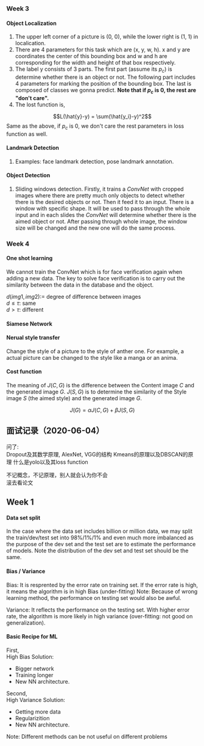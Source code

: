 ### Week 3
#### Object Localization
1. The upper left corner of a picture is (0, 0), while the lower right is (1, 1) in localication.
2. There are 4 parameters for this task which are (x, y, w, h). x and y are coordinates the center of this bounding box and w and h are corresponding for the width and height of that box respectively.
3. The label y consists of 3 parts. The first part (assume its $p_c$) is determine whether there is an object or not. The following part includes 4 parameters for marking the position of the bounding box. The last is composed of classes we gonna predict. **Note that if $p_c$ is 0, the rest are "don't care".**
4. The lost function is,

$$L(\hat{y}-y) = \sum(\hat{y_i}-y)^2$$ 
Same as the above, if $p_c$ is 0, we don't care the rest parameters in loss function as well.

#### Landmark Detection
1. Examples: face landmark detection, pose landmark annotation.

#### Object Detection
1. Sliding windows detection. Firstly, it trains a *ConvNet* with cropped images where there are pretty much only objects to detect whether there is the desired objects or not. Then it feed it to an input. There is a window with specific shape. It will be used to pass through the whole input and in each slides the *ConvNet* will determine whether there is the aimed object or not. After passing through whole image, the window size will be changed and the new one will do the same process.


### Week 4
#### One shot learning
We cannot train the ConvNet which is for face verification again when adding a new data. 
The key to solve face verification is to carry out the similarity between the data in the database and the object. 

$d(img1, img2) :=$ degree of difference between images \
$d \leq \tau:$ same \
$d > \tau:$ different

#### Siamese Network

#### Nerual style transfer
Change the style of a picture to the style of anther one. For example, a actual picture can be changed to the style like a manga or an anima.

#### Cost function
The meaning of $J(C, G)$ is the difference between the Content image $C$ and the generated image $G$. $J(S, G)$ is to determine the similarity of the Style image $S$ (the aimed style) and the generated image $G$.

$$J(G) = \alpha J(C, G) + \beta J(S, G) $$

####


## 面试记录（2020-06-04）
问了:\
Dropout及其数学原理, AlexNet, VGG的结构
Kmeans的原理以及DBSCAN的原理
什么是yolo以及其loss function

不记概念，不记原理，别人就会认为你不会 \
滚去看论文

## Week 1
#### Data set split
In the case where the data set includes billion or million data, we may split the train/dev/test set into 98%/1%/1% and even much more imbalanced as the purpose of the dev set and the test set are to estimate the performance of models. Note the distribution of the dev set and test set should be the same.

#### Bias / Variance
Bias: It is resprented by the error rate on training set. If the error rate is high, it means the algorithm is in high Bias (under-fitting) Note: Because of wrong learning method, the performance on testing set would also be awful.

Variance: It reflects the performance on the testing set. With higher error rate, the algorithm is more likely in high variance (over-fitting: not good on generalization). 

#### Basic Recipe for ML
First,  
High Bias Solution:
- Bigger network
- Training longer
- New NN architecture.

Second,  
High Variance Solution:
- Getting more data
- Regularizition
- New NN architecture.

Note: Different methods can be not useful on different problems
